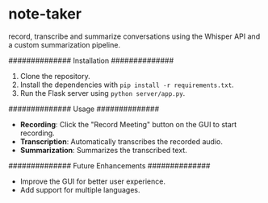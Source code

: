 # note-taker
record, transcribe and summarize conversations using the Whisper API and a custom summarization pipeline.

##############
Installation
##############

1. Clone the repository.
2. Install the dependencies with `pip install -r requirements.txt`.
3. Run the Flask server using `python server/app.py`.

##############
Usage
##############

- **Recording**: Click the "Record Meeting" button on the GUI to start recording.
- **Transcription**: Automatically transcribes the recorded audio.
- **Summarization**: Summarizes the transcribed text.

##############
Future Enhancements
##############

- Improve the GUI for better user experience.
- Add support for multiple languages.
